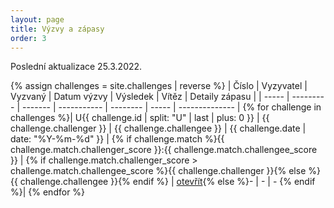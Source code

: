 ```yaml
---
layout: page
title: Výzvy a zápasy
order: 3
---
```


Poslední aktualizace 25.3.2022.

{% assign challenges = site.challenges | reverse %}
| Číslo | Vyzyvatel | Vyzvaný | Datum výzvy | Výsledek | Vítěz | Detaily zápasu |
| ----- | --------- | ------- | ----------- | -------- | ----- | -------------- |
{% for challenge in challenges %}| U{{ challenge.id | split: "U" | last | plus: 0 }} | {{ challenge.challenger }} | {{ challenge.challengee }} | {{ challenge.date | date: "%Y-%m-%d" }} | {% if challenge.match %}{{ challenge.match.challenger_score }}:{{ challenge.match.challengee_score }} | {% if challenge.match.challenger_score > challenge.match.challengee_score %}{{ challenge.challenger }}{% else %}{{ challenge.challengee }}{% endif %} | [otevřít]({{challenge.url}}){% else %}- | - | - {% endif %}|
{% endfor %}

